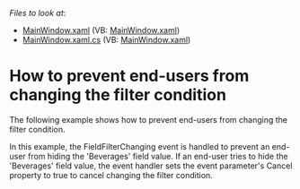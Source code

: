 <!-- default file list -->
*Files to look at*:

* [MainWindow.xaml](./CS/DXPivotGrid_CancelFilterChanging/MainWindow.xaml) (VB: [MainWindow.xaml](./VB/DXPivotGrid_CancelFilterChanging/MainWindow.xaml))
* [MainWindow.xaml.cs](./CS/DXPivotGrid_CancelFilterChanging/MainWindow.xaml.cs) (VB: [MainWindow.xaml](./VB/DXPivotGrid_CancelFilterChanging/MainWindow.xaml))
<!-- default file list end -->
# How to prevent end-users from changing the filter condition


<p>The following example shows how to prevent end-users from changing the filter condition.</p><p>In this example, the FieldFilterChanging event is handled to prevent an end-user from hiding the 'Beverages' field value. If an end-user tries to hide the 'Beverages' field value, the event handler sets the event parameter's Cancel property to true to cancel changing the filter condition.</p>

<br/>


